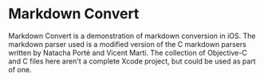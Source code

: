 Markdown Convert
================

Markdown Convert is a demonstration of markdown conversion in iOS. The markdown parser used is a modified version of the C markdown parsers written by Natacha Porté and Vicent Marti.
The collection of Objective-C and C files here aren't a complete Xcode project, but could be used as part of one. 